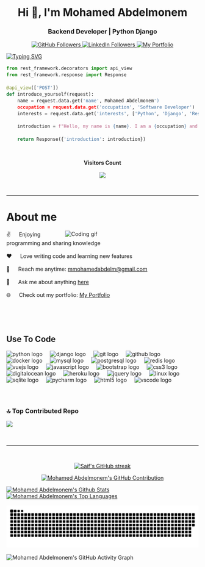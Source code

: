 <h1 align="center">Hi 👋, I'm Mohamed Abdelmonem</h1>
<h3 align="center">Backend Developer | Python Django</h3>

<p align="center">
    <a href="https://github.com/Mohamed00Abdelmonem">
        <img src="https://img.shields.io/github/followers/Mohamed00Abdelmonem?label=Github%20Followers&style=for-the-badge" alt="GitHub Followers" />
    </a>
    <a href="https://www.linkedin.com/in/mohamed-abdelmonem-716ba026b/">
         <img src="https://img.shields.io/badge/LinkedIn%20Followers-2000+-blue?style=for-the-badge&logo=linkedin&logoColor=white" alt="LinkedIn Followers" />
    </a>
     </a>
    <a href="https://mohamed00abdelmonem.github.io/My-Portfolio/">
         <img src="https://img.shields.io/badge/Portfolio%20Visitors-3670+-blue?style=for-the-badge&logo=linkedin&logoColor=white" alt="My Portfolio" />
    </a>
</p>


<a href="https://git.io/typing-svg"><img src="https://readme-typing-svg.demolab.com?font=Fira+Code&weight=800&size=30&duration=3000&pause=503&center=true&vCenter=true&width=1000&lines=Hello+Everyone;My+name+is+Mohamed Abdelmonem +.;I+am+a+Software+Developer+.;and+my+interests+include+%5BPython+%2C+Django+%2C+Rest+Framework%5D" alt="Typing SVG" /></a>

```python
from rest_framework.decorators import api_view
from rest_framework.response import Response

@api_view(['POST'])
def introduce_yourself(request):
    name = request.data.get('name', Mohamed Abdelmonem')
    occupation = request.data.get('occupation', 'Software Developer')
    interests = request.data.get('interests', ['Python', 'Django', 'Rest Framework'])

    introduction = f"Hello, my name is {name}. I am a {occupation} and my interests include {', '.join(interests)}."

    return Response({'introduction': introduction})
```

<div align="center">
<br><p align="centre"><b>Visitors Count</b></p>  
    
<p align="center"><img align="center" src="https://profile-counter.glitch.me/{Mohamed00Abdelmonem}/count.svg" /></p> 

<br>
</div>
<hr>







<!-- About Section -->
 # About me
 
<p>
 <img align="right" width="350" src="/assets/programmer.gif" alt="Coding gif" />
    
✌️ &emsp; Enjoying programming and sharing knowledge <br/><br/>
❤️ &emsp; Love writing code and learning new features<br/><br/>
📧 &emsp; Reach me anytime: [mmohamedabdelm@gmail.com](mailto:mmohamedabdelm@gmail.com)<br/><br/>
💬 &emsp; Ask me about anything [here](https://www.linkedin.com/in/mohamed-abdelmonem-716ba026b)<br/><br/>
🌐 &emsp; Check out my portfolio: [My Portfolio](https://mohamed00abdelmonem.github.io/My-Portfolio/)

</p>

<br/>
<br/>
<br/>

## Use To Code
<div align="left">
  <img src="https://cdn.jsdelivr.net/gh/devicons/devicon/icons/python/python-original.svg" height="40" alt="python logo" />
  <img width="12" />
  
  <img src="https://cdn.jsdelivr.net/gh/devicons/devicon/icons/django/django-plain.svg" height="40" alt="django logo" />
  <img width="12" />


  <img src="https://cdn.jsdelivr.net/gh/devicons/devicon/icons/git/git-original.svg" height="40" alt="git logo" />
  <img width="12" />

  <img src="https://cdn.jsdelivr.net/gh/devicons/devicon/icons/github/github-original.svg" height="40" alt="github logo" />
  <img width="12" />

  <img src="https://cdn.jsdelivr.net/gh/devicons/devicon/icons/docker/docker-original.svg" height="40" alt="docker logo" />
  <img width="12" />

  <img src="https://cdn.jsdelivr.net/gh/devicons/devicon/icons/mysql/mysql-original.svg" height="40" alt="mysql logo" />
  <img width="12" />

  <img src="https://cdn.jsdelivr.net/gh/devicons/devicon/icons/postgresql/postgresql-original.svg" height="40" alt="postgresql logo" />
  <img width="12" />

  <img src="https://cdn.jsdelivr.net/gh/devicons/devicon/icons/redis/redis-original.svg" height="40" alt="redis logo" />
  <img width="12" />


  <img src="https://cdn.jsdelivr.net/gh/devicons/devicon/icons/vuejs/vuejs-original.svg" height="40" alt="vuejs logo" />
  <img width="12" />

  <img src="https://cdn.jsdelivr.net/gh/devicons/devicon/icons/javascript/javascript-original.svg" height="40" alt="javascript logo" />
  <img width="12" />

  <img src="https://cdn.jsdelivr.net/gh/devicons/devicon/icons/bootstrap/bootstrap-original.svg" height="40" alt="bootstrap logo" />
  <img width="12" />

  <img src="https://cdn.jsdelivr.net/gh/devicons/devicon/icons/css3/css3-original.svg" height="40" alt="css3 logo" />
  <img width="12" />

  <img src="https://cdn.jsdelivr.net/gh/devicons/devicon/icons/digitalocean/digitalocean-original.svg" height="40" alt="digitalocean logo" />
  <img width="12" />

  <img src="https://cdn.jsdelivr.net/gh/devicons/devicon/icons/heroku/heroku-original.svg" height="40" alt="heroku logo" />
  <img width="12" />

  <img src="https://cdn.jsdelivr.net/gh/devicons/devicon/icons/jquery/jquery-original.svg" height="40" alt="jquery logo" />
  <img width="12" />

  <img src="https://cdn.jsdelivr.net/gh/devicons/devicon/icons/linux/linux-original.svg" height="40" alt="linux logo" />
  <img width="12" />

  <img src="https://cdn.jsdelivr.net/gh/devicons/devicon/icons/sqlite/sqlite-original.svg" height="40" alt="sqlite logo" />
  <img width="12" />

  <img src="https://cdn.jsdelivr.net/gh/devicons/devicon/icons/pycharm/pycharm-original.svg" height="40" alt="pycharm logo" />
  <img width="12" />

  <img src="https://cdn.jsdelivr.net/gh/devicons/devicon/icons/html5/html5-original.svg" height="40" alt="html5 logo" />
  <img width="12" />

  <img src="https://cdn.jsdelivr.net/gh/devicons/devicon/icons/vscode/vscode-original.svg" height="40" alt="vscode logo" />
</div>


###
<br/>


### 🔝 Top Contributed Repo
![](https://github-contributor-stats.vercel.app/api?username=Mohamed00Abdelmonem&limit=5&theme=nord&combine_all_yearly_contributions=true)


<br/>
<hr/>
<br/>

<p align="center">
    <a href="[https://github.com/Mohamed00Abdelmonem](https://github.com/Mohamed00Abdelmonem)">
      <img src="https://github-readme-streak-stats.herokuapp.com/?user=Mohamed00Abdelmonem&theme=radical&border=199260&background=0D1117" alt="Saif's GitHub streak"/>
    </a>
  </p>
  
  <p align="center">
    <a href="https://github.com/Mohamed00Abdelmonem">
      <img src="https://github-profile-summary-cards.vercel.app/api/cards/profile-details?username=Mohamed00Abdelmonem&theme=radical" alt="Mohamed Abdelmonem's GitHub Contribution"/>
    </a>
  </p>
  
  <a> 
      <a href="https://github.com/Mohamed00Abdelmonem"><img alt="Mohamed Abdelmonem's Github Stats" src="https://denvercoder1-github-readme-stats.vercel.app/api?username=Mohamed00Abdelmonem&show_icons=true&count_private=true&theme=react&border_color=199260&bg_color=0D1117&title_color=B6E7D8&icon_color=F8D866" height="192px" width="49.5%"/></a>
    <a href="https://github.com/Mohamed00Abdelmonem"><img alt="Mohamed Abdelmonem's Top Languages" src="https://denvercoder1-github-readme-stats.vercel.app/api/top-langs/?username=Mohamed00Abdelmonem&langs_count=8&layout=compact&theme=react&border_color=199260&bg_color=0D1117&title_color=B6E7D8&icon_color=F8D866" height="192px" width="49.5%"/></a>
    <br/>
  </a>



<br/>


 
 <img src="https://raw.githubusercontent.com/pythondeveloper6/pythondeveloper6/output/snake.svg" alt="Snake animation" />

<br/>

![Mohamed Abdelmonem's GitHub Activity Graph](https://github-readme-activity-graph.vercel.app/graph?username=Mohamed00Abdelmonem&custom_title=Mohamed%20Abdelmonem's%20GitHub%20Activity%20Graph&bg_color=0D1117&color=199260&line=199260&point=199260&area_color=FFFFFF&title_color=FFFFFF&area=true)

